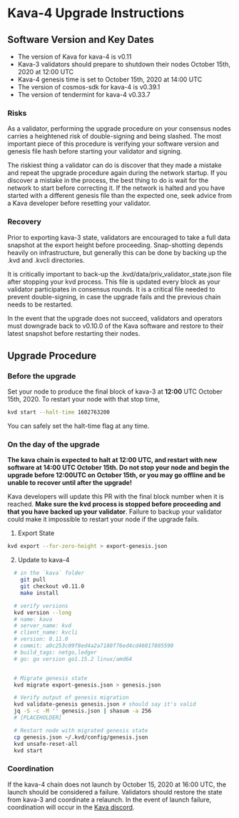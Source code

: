 # Kava-4 Upgrade Instructions

## Software Version and Key Dates

* The version of Kava for kava-4 is v0.11
* Kava-3 validators should prepare to shutdown their nodes October 15th, 2020 at 12:00 UTC
* Kava-4 genesis time is set to October 15th, 2020 at 14:00 UTC
* The version of cosmos-sdk for kava-4 is v0.39.1
* The version of tendermint for kava-4 v0.33.7

### Risks

As a validator, performing the upgrade procedure on your consensus nodes carries a heightened risk of double-signing and being slashed. The most important piece of this procedure is verifying your software version and genesis file hash before starting your validator and signing.

The riskiest thing a validator can do is discover that they made a mistake and repeat the upgrade procedure again during the network startup. If you discover a mistake in the process, the best thing to do is wait for the network to start before correcting it. If the network is halted and you have started with a different genesis file than the expected one, seek advice from a Kava developer before resetting your validator.

### Recovery

Prior to exporting kava-3 state, validators are encouraged to take a full data snapshot at the export height before proceeding. Snap-shotting depends heavily on infrastructure, but generally this can be done by backing up the .kvd and .kvcli directories.

It is critically important to back-up the .kvd/data/priv_validator_state.json file after stopping your kvd process. This file is updated every block as your validator participates in consensus rounds. It is a critical file needed to prevent double-signing, in case the upgrade fails and the previous chain needs to be restarted.

In the event that the upgrade does not succeed, validators and operators must downgrade back to v0.10.0 of the Kava software and restore to their latest snapshot before restarting their nodes.

## Upgrade Procedure

### Before the upgrade

Set your node to produce the final block of kava-3 at __12:00__ UTC October 15th, 2020. To restart your node with that stop time,

```sh
kvd start --halt-time 1602763200
```

You can safely set the halt-time flag at any time.

### On the day of the upgrade

__The kava chain is expected to halt at 12:00 UTC, and restart with new software at 14:00 UTC October 15th. Do not stop your node and begin the upgrade before 12:00UTC on October 15th, or you may go offline and be unable to recover until after the upgrade!__

Kava developers will update this PR with the final block number when it is reached. __Make sure the kvd process is stopped before proceeding and that you have backed up your validator__. Failure to backup your validator could make it impossible to restart your node if the upgrade fails.

1. Export State

```sh
kvd export --for-zero-height > export-genesis.json
```

2. Update to kava-4

```sh
  # in the `kava` folder
    git pull
    git checkout v0.11.0
    make install

  # verify versions
  kvd version --long
  # name: kava
  # server_name: kvd
  # client_name: kvcli
  # version: 0.11.0
  # commit: a9c253c09f8ed4a2a7180f76ed4cd46017805590
  # build_tags: netgo,ledger
  # go: go version go1.15.2 linux/amd64


  # Migrate genesis state
  kvd migrate export-genesis.json > genesis.json

  # Verify output of genesis migration
  kvd validate-genesis genesis.json # should say it's valid
  jq -S -c -M '' genesis.json | shasum -a 256
  # [PLACEHOLDER]

  # Restart node with migrated genesis state
  cp genesis.json ~/.kvd/config/genesis.json
  kvd unsafe-reset-all
  kvd start
```

### Coordination

If the kava-4 chain does not launch by October 15, 2020 at 16:00 UTC, the launch should be considered a failure. Validators should restore the state from kava-3 and coordinate a relaunch. In the event of launch failure, coordination will occur in the [Kava discord](https://discord.com/invite/kQzh3Uv).
